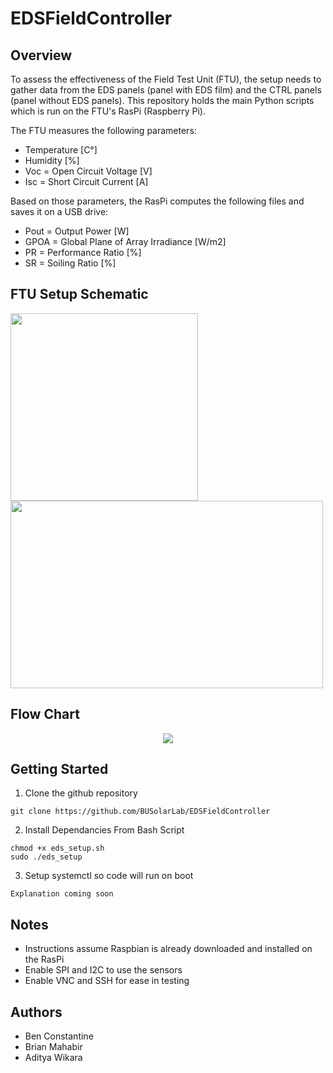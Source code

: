 # EDSFieldController

## Overview

To assess the effectiveness of the Field Test Unit (FTU), the setup needs to gather data from the EDS panels (panel with EDS film) and the CTRL panels (panel without EDS panels). This repository holds the main Python scripts which is run on the FTU's RasPi (Raspberry Pi). 

The FTU measures the following parameters:
- Temperature [C°]
- Humidity [%]
- Voc = Open Circuit Voltage [V] 
- Isc = Short Circuit Current [A]

Based on those parameters, the RasPi computes the following files and saves it on a USB drive:
- Pout = Output Power [W]
- GPOA = Global Plane of Array Irradiance [W/m2]
- PR = Performance Ratio [%]
- SR = Soiling Ratio [%]

## FTU Setup Schematic
<p float="left">
    <img src="https://user-images.githubusercontent.com/33497234/76996891-b553d580-6928-11ea-8ec8-de90fe6a72b1.jpg" width="300" height="300">
    <img src="https://user-images.githubusercontent.com/33497234/76996910-bdac1080-6928-11ea-9835-4e7ae0e19d08.jpg" width="500" height="300">
</p>

## Flow Chart

<p align="center">
  <img src="https://user-images.githubusercontent.com/33497234/76996930-c56bb500-6928-11ea-8f8e-161ea652110e.png">
</p>

## Getting Started

1. Clone the github repository
```
git clone https://github.com/BUSolarLab/EDSFieldController
```
2. Install Dependancies From Bash Script
```
chmod +x eds_setup.sh
sudo ./eds_setup
```
3. Setup systemctl so code will run on boot
```
Explanation coming soon
```

## Notes
- Instructions assume Raspbian is already downloaded and installed on the RasPi
- Enable SPI and I2C to use the sensors
- Enable VNC and SSH for ease in testing

## Authors
- Ben Constantine
- Brian Mahabir
- Aditya Wikara
